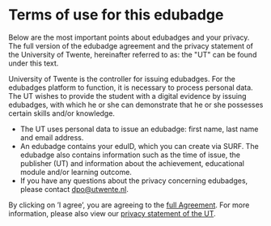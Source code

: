 # Terms of use for this edubadge
Below are the most important points about edubadges and your privacy. The full version of the edubadge agreement and the privacy statement of the University of Twente, hereinafter referred to as: the "UT" can be found under this text.

University of Twente is the controller for issuing edubadges. For the edubadges platform to function, it is necessary to process personal data. The UT wishes to provide the student with a digital evidence by issuing edubadges, with which he or she can demonstrate that he or she possesses certain skills and/or knowledge.

* The UT uses personal data to issue an edubadge: first name, last name and email address.
* An edubadge contains your eduID, which you can create via SURF. The edubadge also contains information such as the time of issue, the publisher (UT) and information about the achievement, educational module and/or learning outcome.
* If you have any questions about the privacy concerning edubadges, please contact [dpo@utwente.nl](mailto:dpo@utwente.nl).

By clicking on ’I agree’, you are agreeing to the [full Agreement](https://raw.githubusercontent.com/edubadges/privacy/master/universiteit-twente/edubadges-nonformal-terms-en.md). For more information, please also view our [privacy statement of the UT](https://www.utwente.nl/en/about-our-website/).
